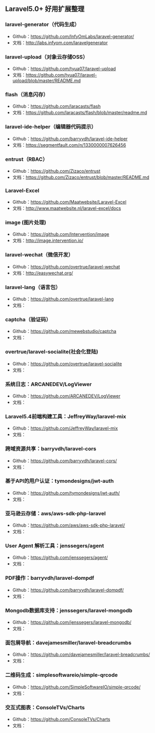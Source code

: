 ## Laravel5.0+ 好用扩展整理

### laravel-generator（代码生成）
- Github：https://github.com/InfyOmLabs/laravel-generator/
- 文档：http://labs.infyom.com/laravelgenerator

### laravel-upload（对象云存储OSS）
- Github：https://github.com/tyua07/laravel-upload
- 文档：https://github.com/tyua07/laravel-upload/blob/master/README.md

### flash（消息闪存）
- Github：https://github.com/laracasts/flash
- 文档：https://github.com/laracasts/flash/blob/master/readme.md

### laravel-ide-helper（编辑器代码提示）
- Github：https://github.com/barryvdh/laravel-ide-helper
- 文档：https://segmentfault.com/n/1330000007626456

### entrust（RBAC）
- Github：https://github.com/Zizaco/entrust
- 文档：https://github.com/Zizaco/entrust/blob/master/README.md

### Laravel-Excel
- Github：https://github.com/Maatwebsite/Laravel-Excel
- 文档：http://www.maatwebsite.nl/laravel-excel/docs

### image (图片处理)
- Github：https://github.com/Intervention/image
- 文档：http://image.intervention.io/

### laravel-wechat（微信开发）
- Github：https://github.com/overtrue/laravel-wechat
- 文档：http://easywechat.org/

### laravel-lang（语言包）
- Github：https://github.com/overtrue/laravel-lang
- 文档：

### captcha（验证码）
- Github：https://github.com/mewebstudio/captcha
- 文档：

### overtrue/laravel-socialite(社会化登陆)
- Github：https://github.com/overtrue/laravel-socialite
- 文档：

### 系统日志：ARCANEDEV/LogViewer
- Github：https://github.com/ARCANEDEV/LogViewer
- 文档：

### Laravel5.4前端构建工具：JeffreyWay/laravel-mix
- Github：https://github.com/JeffreyWay/laravel-mix
- 文档：

### 跨域资源共享：barryvdh/laravel-cors
- Github：https://github.com/barryvdh/laravel-cors/
- 文档：

### 基于API的用户认证：tymondesigns/jwt-auth
- Github：https://github.com/tymondesigns/jwt-auth/
- 文档：

### 亚马逊云存储：aws/aws-sdk-php-laravel
- Github：https://github.com/aws/aws-sdk-php-laravel/
- 文档：

### User Agent 解析工具：jenssegers/agent
- Github：https://github.com/jenssegers/agent/
- 文档：

### PDF操作：barryvdh/laravel-dompdf
- Github：https://github.com/barryvdh/laravel-dompdf/
- 文档：

### Mongodb数据库支持：jenssegers/laravel-mongodb
- Github：https://github.com/jenssegers/laravel-mongodb/
- 文档：

### 面包屑导航：davejamesmiller/laravel-breadcrumbs
- Github：https://github.com/davejamesmiller/laravel-breadcrumbs/
- 文档：

### 二维码生成：simplesoftwareio/simple-qrcode
- Github：https://github.com/SimpleSoftwareIO/simple-qrcode/
- 文档：

### 交互式图表：ConsoleTVs/Charts
- Github：https://github.com/ConsoleTVs/Charts
- 文档：
